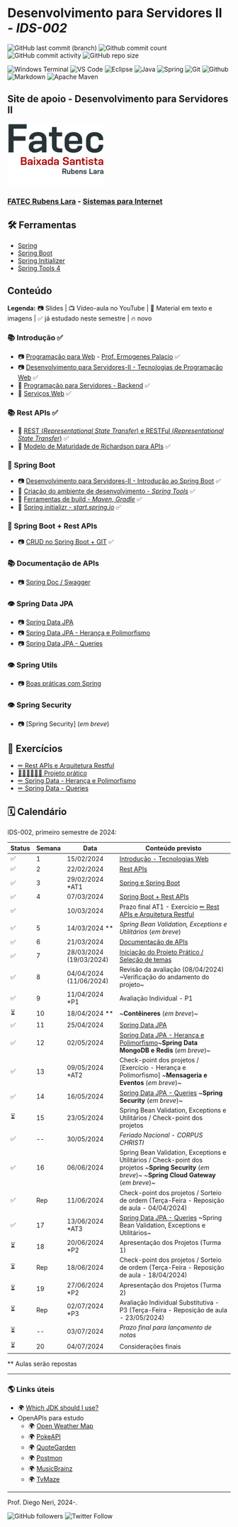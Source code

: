 # Desenvolvimento para Servidores II - _IDS-002_

![GitHub last commit (branch)](https://img.shields.io/github/last-commit/diegoneri/aulas-ds-spring-boot/main?label=%C3%BAltima%20atualiza%C3%A7%C3%A3o)
![Github commit count](https://badgen.net/github/commits/diegoneri/aulas-ds-spring-boot)
![GitHub commit activity](https://img.shields.io/github/commit-activity/m/diegoneri/aulas-ds-spring-boot?label=commits)
![GitHub repo size](https://img.shields.io/github/repo-size/diegoneri/aulas-ds-spring-boot?label=tamanho)

![Windows Terminal](https://img.shields.io/badge/windows%20terminal-4D4D4D?style=for-the-badge&logo=windows%20terminal&logoColor=white)
![VS Code](https://img.shields.io/badge/Visual_Studio_Code-0078D4?style=for-the-badge&logo=visual%20studio%20code&logoColor=white)
![Eclipse](https://img.shields.io/badge/Eclipse-FE7A16.svg?style=for-the-badge&logo=Eclipse&logoColor=white)
![Java](https://img.shields.io/badge/java-%23ED8B00.svg?style=for-the-badge&logo=openjdk&logoColor=white)
![Spring](https://img.shields.io/badge/spring-%236DB33F.svg?style=for-the-badge&logo=spring&logoColor=white)
![Git](https://img.shields.io/badge/GIT-E44C30?style=for-the-badge&logo=git&logoColor=white)
![Github](https://img.shields.io/badge/GitHub-100000?style=for-the-badge&logo=github&logoColor=white)
![Markdown](https://img.shields.io/badge/Markdown-000000?style=for-the-badge&logo=markdown&logoColor=white)
![Apache Maven](https://img.shields.io/badge/Apache%20Maven-C71A36?style=for-the-badge&logo=Apache%20Maven&logoColor=white)

## Site de apoio - Desenvolvimento para Servidores II

![Logo em cores da FATEC RL](content/logo/fatec_rl-cor.png)

### [FATEC Rubens Lara](https://fatecrl.edu.br/) - [Sistemas para Internet](https://fatecrl.edu.br/cursos/sistemas-para-internet/)

## 🛠 Ferramentas

- [Spring](<https://spring.io/>)
- [Spring Boot](<https://spring.io/quickstart>)
- [Spring Initializer](<http://start.spring.io/>)
- [Spring Tools 4](<https://spring.io/tools>)

## Conteúdo

**Legenda:** 📷 Slides \| 📺 Vídeo-aula no YouTube \| 📖 Material em texto e imagens \|  ✅ já estudado neste semestre \| 🔥 novo

### 📚 Introdução ✅

- 📷 [Programação para Web](https://docs.google.com/presentation/d/1W1dcLeHVS2Ln7MG7S5A7SaTsHD0iQBA5OxIyJTGeKLc/edit "Slides - Aulas Programação Web") - [Prof. Ermogenes Palacio](<https://github.com/ermogenes> "Github do Professor Ermogenes Palacio") ✅
- 📷 [Desenvolvimento para Servidores-II - Tecnologias de Programação Web](https://docs.google.com/presentation/d/1npVNbaS8hyEi5x5X5aXqxX37rppnTjkYakQRUSlRHik) ✅
- 📖 [Programação para Servidores - Backend](content/01.1-backend.md) ✅
- 📖 [Serviços Web](content/01.2-web-services.md) ✅

### 📚 Rest APIs ✅

- 📖 [REST (_Representational State Transfer_) e RESTFul (_Representational State Transfer_)](content/02.1-rest.md) ✅
- 📖 [Modelo de Maturidade de Richardson para APIs](content/02.2-maturity-level.md) ✅

### 🔢 Spring Boot

- 📷 [Desenvolvimento para Servidores-II - Introdução ao Spring Boot](https://docs.google.com/presentation/d/1RwWEuKu0ZKVAkmaHvXmaijCQZdNVJJzXs3NK1_G20Bk) ✅
- 📖 [Criação do ambiente de desenvolvimento - _Spring Tools_](content/03.2-ambiente.md) ✅
- 📖 [Ferramentas de build - _Maven, Gradle_](content/03.3-build.md) ✅
- 📖 [Spring initializr - _start.spring.io_](content/03.4-initializr.md) ✅

### 🔢 Spring Boot + Rest APIs

- 📷 [CRUD no Spring Boot + GIT](https://docs.google.com/presentation/d/1XGFe1ANaLRckr6DWOmV6MGxB188p3-xGaCI0rY4MmXY) ✅

### 📚 Documentação de APIs

- 📷 [Spring Doc / Swagger](https://docs.google.com/presentation/d/1t05E6B46_HVLWZTdI1PfvMxMkJ0VxPoenW24R3WqaVU/edit?usp=sharing)

### 👁 Spring Data JPA

- 📷 [Spring Data JPA](https://docs.google.com/presentation/d/1C_V9mEnG3ssFfdYVHBYQAC3zOa_mXBoe_u83vXhV7_s/edit?usp=sharing)
- 📷 [Spring Data JPA - Herança e Polimorfismo](https://docs.google.com/presentation/d/16DJQrhkb2tA5nBJI9vSWTgtP0Pru6f7UmEN_sHoXpQs/edit?usp=sharing)
- 📷 [Spring Data JPA - Queries](https://docs.google.com/presentation/d/16vCj8sGp4lcraBOB0IyEgVrAJ-3XuynxOzRpW1nzDXc/edit?usp=sharing)

### 👁 Spring Utils

- 📷 [Boas práticas com Spring](https://docs.google.com/presentation/d/12QH4_qgZ3BdSfE3vBVfK6ahZ-uk65obHpd5sYfR1tgc/edit?usp=sharing)
  
### 👁 Spring Security

- 📷 [Spring Security] (_em breve_)
 
## 🥋 Exercícios

- [✏ Rest APIs e Arquitetura Restful](content/exercises/02.2-analise-maturidade.md)
- [👨‍💻👩‍💻🔜👔 Projeto prático](content/exercises/03.2-proposals.md)
- [✏ Spring Data - Herança e Polimorfismo](content/exercises/04.1-spring-jpa-heranca.md)
- [✏ Spring Data - Queries](content/exercises/04.2-spring-jpa-queries.md)

## 🗓 Calendário

IDS-002, primeiro semestre de 2024:

Status | Semana | Data                | Conteúdo previsto                                                     
-------|--------| ------------------- | --------------------------------------------------------------------- 
  ✅   | 1     | 15/02/2024          | [Introdução - Tecnologias Web](#-introdu%C3%A7%C3%A3o---tecnologias-web)
  ✅   | 2     | 22/02/2024          | [Rest APIs](#-rest-apis)                                 
  ✅   |3      | 29/02/2024   *AT1   | [Spring e Spring Boot](#-spring-boot)                                
  ✅   |4      | 07/03/2024          | [Spring Boot + Rest APIs](#-spring-boot--rest-apis)                          
  ✅   |       | 10/03/2024          | Prazo final AT1 - Exercício [✏ Rest APIs e Arquitetura Restful](content/exercises/02.2-analise-maturidade.md)
  ✅   |5      | 14/03/2024   **     | *Spring Bean Validation, Exceptions e Utilitários* (_em breve_)                                
  ✅   |6      | 21/03/2024          | [Documentação de APIs](#-swagger-e-documentação-de-apis)                          
  ✅   |7      | 28/03/2024  (19/03/2024)      | [Iniciação do Projeto Prático / Seleção de temas](content/exercises/03.2-proposals.md)      
  ✅   |8      | 04/04/2024  (11/06/2024)      | Revisão da avaliação (08/04/2024) ~Verificação do andamento do projeto~          
  ✅   |9      | 11/04/2024  *P1     | Avaliação Individual - P1                            
  ⏳   |10     | 18/04/2024   **     | ~**Contêineres** (_em breve_)~  
  ✅   |11     | 25/04/2024          | [Spring Data JPA](#-spring-data-jpa)
  ✅   |12     | 02/05/2024          | [Spring Data JPA - Herança e Polimorfismo](#-spring-data-jpa)~**Spring Data MongoDB e Redis** (_em breve_)~                               
  ✅   |13     | 09/05/2024  *AT2    | Check-point dos projetos / [Exercício - Herança e Polimorfismo] ~**Mensageria e Eventos** (_em breve_)~                          
  ✅   |14     | 16/05/2024          | [Spring Data JPA - Queries](#-spring-data-jpa) ~**Spring Security** (_em breve_)~           
  ⏳   |15     | 23/05/2024          | Spring Bean Validation, Exceptions e Utilitários / Check-point dos projetos                                          
  ✅   |--     | 30/05/2024          | _Feriado Nacional - CORPUS CHRISTI_              
  ✅   |16     | 06/06/2024          | Spring Bean Validation, Exceptions e Utilitários / Check-point dos projetos ~**Spring Security** (_em breve_)~ ~**Spring Cloud Gateway** (_em breve_)~                                                     
  ✅   |Rep    | 11/06/2024          | Check-point dos projetos / Sorteio de ordem (Terça-Feira - Reposição de aula - 04/04/2024)     
  ✅   |17     | 13/06/2024  *AT3    | [Spring Data JPA - Queries](#-spring-data-jpa) ~Spring Bean Validation, Exceptions e Utilitários~
  ⏳   |18     | 20/06/2024  *P2     | Apresentação dos Projetos (Turma 1)                          
  ⏳   |Rep    | 18/06/2024          | Check-point dos projetos / Sorteio de ordem (Terça-Feira - Reposição de aula - 18/04/2024)       
  ⏳   |19     | 27/06/2024  *P2     | Apresentação dos Projetos (Turma 2)                                                      
  ⏳   |Rep    | 02/07/2024  *P3     | Avaliação Individual Substitutiva - P3 (Terça-Feira - Reposição de aula - 23/05/2024)
  ⏳   |--     | 03/07/2024          | _Prazo final para lançamento de notas_         
  ⏳   |20     | 04/07/2024          | Considerações finais                                                                             
 
** Aulas serão repostas

---


### 🌎 Links úteis

- 🌍 [Which JDK should I use?](https://whichjdk.com/)
- OpenAPIs para estudo
  - 🌍 [Open Weather Map](https://openweathermap.org/api/one-call-3)
  - 🌍 [PokeAPI](https://pokeapi.co/)
  - 🌍 [QuoteGarden](https://pprathameshmore.github.io/QuoteGarden/)
  - 🌍 [Postmon](https://postmon.com.br/)
  - 🌍 [MusicBrainz](https://musicbrainz.org/doc/MusicBrainz_API)
  - 🌍 [TvMaze](https://www.tvmaze.com/api)

----
Prof. Diego Neri, 2024-.

![GitHub followers](https://img.shields.io/github/followers/diegoneri?label=seguidores&style=social)
![Twitter Follow](https://img.shields.io/twitter/follow/diegoneri?style=social)
